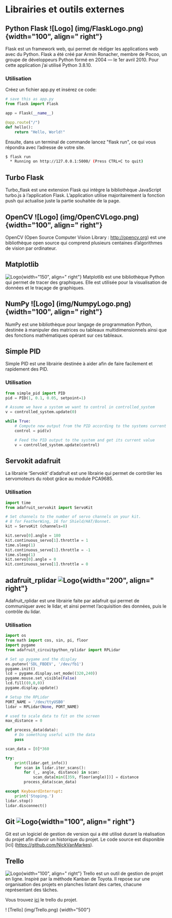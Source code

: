 # Librairies et outils externes

## Python Flask ![Logo] (img/FlaskLogo.png) {width="100", align=" right"}

Flask est un framework web, qui permet de rédiger les applications web avec du Python. Flask a été créé par Armin Ronacher, membre de Pocoo, un groupe de développeurs Python formé en 2004 — le 1er avril 2010. Pour cette application j’ai utilisé Python 3.8.10.

### Utilisation

Créez un fichier app.py et insérez ce code:

``` python
# save this as app.py
from flask import Flask

app = Flask(__name__)

@app.route("/")
def hello():
    return "Hello, World!"
```
Ensuite, dans un terminal de commande lancez "flask run", ce qui vous répondra avec l’adresse de votre site.

```bash
$ flask run
  * Running on http://127.0.0.1:5000/ (Press CTRL+C to quit)
```

## Turbo Flask

Turbo_flask est une extension Flask qui intègre la bibliothèque JavaScript turbo.js à l’application Flask. L’application utilise majoritairement la fonction push qui actualise juste la partie souhaitée de la page.

## OpenCV ![Logo] (img/OpenCVLogo.png) {width="100", align=" right"}

OpenCV (Open Source Computer Vision Library : http://opencv.org) est une bibliothèque open source qui comprend plusieurs centaines d’algorithmes de vision par ordinateur.

## Matplotlib 
![Logo](img/MatplotlibLogo.png){width="150", align=" right"}
Matplotlib est une bibliothèque Python qui permet de tracer des graphiques. Elle est utilisée pour la visualisation de données et le traçage de graphiques.

## NumPy ![Logo] (img/NumpyLogo.png) {width="100", align=" right"}

NumPy est une bibliothèque pour langage de programmation Python, destinée à manipuler des matrices ou tableaux multidimensionnels ainsi que des fonctions mathématiques opérant sur ces tableaux.

## Simple PID

Simple PID est une librairie destinée à aider afin de faire facilement et rapidement des PID.

### Utilisation

```python
from simple_pid import PID
pid = PID(1, 0.1, 0.05, setpoint=1)

# Assume we have a system we want to control in controlled_system
v = controlled_system.update(0)

while True:
    # Compute new output from the PID according to the systems current value
    control = pid(v)

    # Feed the PID output to the system and get its current value
    v = controlled_system.update(control)
```



## Servokit adafruit

La librairie ‘Servokit’ d’adafruit est une librairie qui permet de contrôler les servomoteurs du robot grâce au module PCA9685.

### Utilisation

```python
import time
from adafruit_servokit import ServoKit

# Set channels to the number of servo channels on your kit.
# 8 for FeatherWing, 16 for Shield/HAT/Bonnet.
kit = ServoKit (channels=8)

kit.servo[0].angle = 180
kit.continuous_servo[1].throttle = 1
time.sleep(1)
kit.continuous_servo[1].throttle = -1
time.sleep(1)
kit.servo[0].angle = 0
kit.continuous_servo[1].throttle = 0
```

## adafruit_rplidar ![Logo](img/AdafruitLogo.png){width="200", align=" right"}

Adafruit_rplidar est une librairie faite par adafruit qui permet de communiquer avec le lidar, et ainsi permet l’acquisition des données, puis le contrôle du lidar.

### Utilisation

```python
import os
from math import cos, sin, pi, floor
import pygame
from adafruit_circuitpython_rplidar import RPLidar

# Set up pygame and the display
os.putenv('SDL_FBDEV', '/dev/fb1')
pygame.init()
lcd = pygame.display.set_mode((320,240))
pygame.mouse.set_visible(False)
lcd.fill((0,0,0))
pygame.display.update()

# Setup the RPLidar
PORT_NAME = '/dev/ttyUSB0'
lidar = RPLidar(None, PORT_NAME)

# used to scale data to fit on the screen
max_distance = 0

def process_data(data):
    # Do something useful with the data
    pass

scan_data = [0]*360

try:
    print(lidar.get_info())
    for scan in lidar.iter_scans():
        for (_, angle, distance) in scan:
            scan_data[min([359, floor(angle)])] = distance
        process_data(scan_data)

except KeyboardInterrupt:
    print('Stoping.')
lidar.stop()
lidar.disconnect()
```

## Git ![Logo](img/GitLogo.png){width="100", align=" right"}

Git est un logiciel de gestion de version qui a été utilisé durant la réalisation du projet afin d’avoir un historique du projet. Le code source est disponible [ici] (https://github.com/NickVanMarkes).

## Trello 
![Logo](img/TrelloLogo.png){width="100", align=" right"}
Trello est un outil de gestion de projet en ligne. Inspiré par la méthode Kanban de Toyota. Il repose sur une organisation des projets en planches listant des cartes, chacune représentant des tâches.

Vous trouvez <a href=" https://trello.com/invite/b/dmw4lQlU/9abc06465e77b2662f28e3f0651a7323/suivis-de-progression-td">ici</a> le trello du projet.

! [Trello] (img/Trello.png) {width="500"}